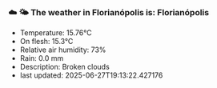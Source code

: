 ### ☁️ 🌤️  The weather in Florianópolis is: Florianópolis

- Temperature: 15.76°C
- On flesh: 15.3°C
- Relative air humidity: 73%
- Rain: 0.0 mm
- Description: Broken clouds
- last updated: 2025-06-27T19:13:22.427176
